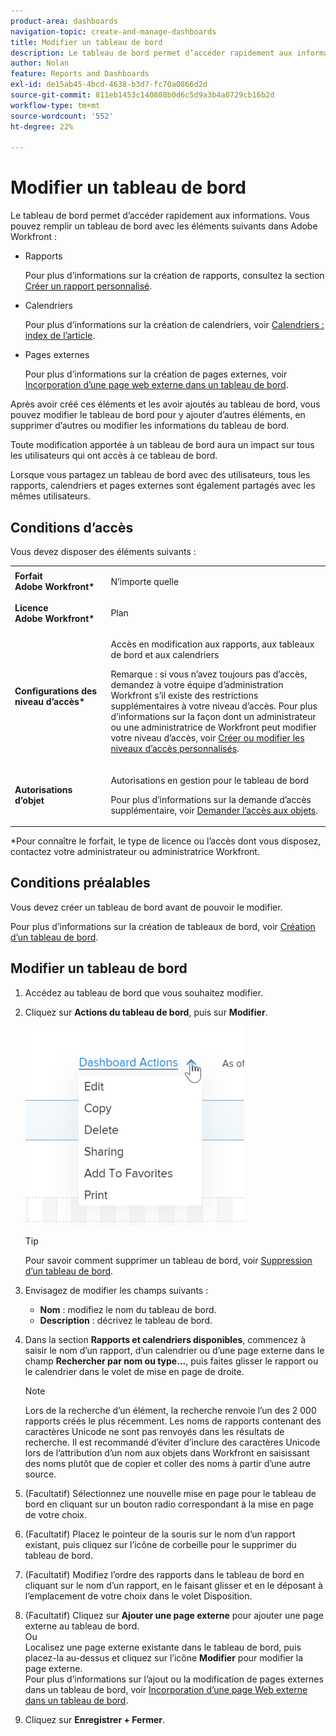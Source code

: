 ```yaml
---
product-area: dashboards
navigation-topic: create-and-manage-dashboards
title: Modifier un tableau de bord
description: Le tableau de bord permet d’accéder rapidement aux informations. Vous pouvez remplir un tableau de bord avec des rapports, des calendriers et des pages externes.
author: Nolan
feature: Reports and Dashboards
exl-id: de15ab45-4bcd-4638-b3d7-fc70a0866d2d
source-git-commit: 811eb1453c140808b0d6c5d9a3b4a0729cb16b2d
workflow-type: tm+mt
source-wordcount: '552'
ht-degree: 22%

---
```


# Modifier un tableau de bord

Le tableau de bord permet d’accéder rapidement aux informations. Vous pouvez remplir un tableau de bord avec les éléments suivants dans Adobe Workfront :

* Rapports

  Pour plus d’informations sur la création de rapports, consultez la section [Créer un rapport personnalisé](../../../reports-and-dashboards/reports/creating-and-managing-reports/create-custom-report.md).

* Calendriers

  Pour plus d’informations sur la création de calendriers, voir [Calendriers : index de l’article](../../../reports-and-dashboards/reports/calendars/calendars.md).

* Pages externes

  Pour plus d’informations sur la création de pages externes, voir [Incorporation d’une page web externe dans un tableau de bord](../../../reports-and-dashboards/dashboards/creating-and-managing-dashboards/embed-external-web-page-dashboard.md).

Après avoir créé ces éléments et les avoir ajoutés au tableau de bord, vous pouvez modifier le tableau de bord pour y ajouter d’autres éléments, en supprimer d’autres ou modifier les informations du tableau de bord.

Toute modification apportée à un tableau de bord aura un impact sur tous les utilisateurs qui ont accès à ce tableau de bord.

Lorsque vous partagez un tableau de bord avec des utilisateurs, tous les rapports, calendriers et pages externes sont également partagés avec les mêmes utilisateurs.

## Conditions d’accès

Vous devez disposer des éléments suivants :

<table style="table-layout:auto"> 
 <col> 
 <col> 
 <tbody> 
  <tr> 
   <td role="rowheader"><strong>Forfait Adobe Workfront*</strong></td> 
   <td> <p>N’importe quelle</p> </td> 
  </tr> 
  <tr> 
   <td role="rowheader"><strong>Licence Adobe Workfront*</strong></td> 
   <td> <p>Plan </p> </td> 
  </tr> 
  <tr> 
   <td role="rowheader"><strong>Configurations des niveau d’accès*</strong></td> 
   <td> <p>Accès en modification aux rapports, aux tableaux de bord et aux calendriers</p> <p>Remarque : si vous n’avez toujours pas d’accès, demandez à votre équipe d’administration Workfront s’il existe des restrictions supplémentaires à votre niveau d’accès. Pour plus d’informations sur la façon dont un administrateur ou une administratrice de Workfront peut modifier votre niveau d’accès, voir <a href="../../../administration-and-setup/add-users/configure-and-grant-access/create-modify-access-levels.md" class="MCXref xref">Créer ou modifier les niveaux d’accès personnalisés</a>.</p> </td> 
  </tr> 
  <tr> 
   <td role="rowheader"><strong>Autorisations d’objet</strong></td> 
   <td> <p>Autorisations en gestion pour le tableau de bord</p> <p>Pour plus d’informations sur la demande d’accès supplémentaire, voir <a href="../../../workfront-basics/grant-and-request-access-to-objects/request-access.md" class="MCXref xref">Demander l’accès aux objets</a>.</p> </td> 
  </tr> 
 </tbody> 
</table>

&#42;Pour connaître le forfait, le type de licence ou l’accès dont vous disposez, contactez votre administrateur ou administratrice Workfront.

## Conditions préalables

Vous devez créer un tableau de bord avant de pouvoir le modifier.

Pour plus d’informations sur la création de tableaux de bord, voir [Création d’un tableau de bord](../../../reports-and-dashboards/dashboards/creating-and-managing-dashboards/create-dashboard.md).

## Modifier un tableau de bord

1. Accédez au tableau de bord que vous souhaitez modifier.
1. Cliquez sur **Actions du tableau de bord**, puis sur **Modifier**.

   ![](assets/qs-dashboard-actions-menu-350x318.png)

   >[!TIP]
   >
   >Pour savoir comment supprimer un tableau de bord, voir [Suppression d’un tableau de bord](../../../reports-and-dashboards/dashboards/creating-and-managing-dashboards/delete-dashboard.md).

1. Envisagez de modifier les champs suivants :

   * **Nom** : modifiez le nom du tableau de bord.
   * **Description** : décrivez le tableau de bord.

1. Dans la section **Rapports et calendriers disponibles**, commencez à saisir le nom d’un rapport, d’un calendrier ou d’une page externe dans le champ **Rechercher par nom ou type...**, puis faites glisser le rapport ou le calendrier dans le volet de mise en page de droite.

   >[!NOTE]
   >
   >Lors de la recherche d’un élément, la recherche renvoie l’un des 2 000 rapports créés le plus récemment. Les noms de rapports contenant des caractères Unicode ne sont pas renvoyés dans les résultats de recherche. Il est recommandé d’éviter d’inclure des caractères Unicode lors de l’attribution d’un nom aux objets dans Workfront en saisissant des noms plutôt que de copier et coller des noms à partir d’une autre source.

1. (Facultatif) Sélectionnez une nouvelle mise en page pour le tableau de bord en cliquant sur un bouton radio correspondant à la mise en page de votre choix.
1. (Facultatif) Placez le pointeur de la souris sur le nom d’un rapport existant, puis cliquez sur l’icône de corbeille pour le supprimer du tableau de bord.
1. (Facultatif) Modifiez l’ordre des rapports dans le tableau de bord en cliquant sur le nom d’un rapport, en le faisant glisser et en le déposant à l’emplacement de votre choix dans le volet Disposition.
1. (Facultatif) Cliquez sur **Ajouter une page externe** pour ajouter une page externe au tableau de bord.\
   Ou\
   Localisez une page externe existante dans le tableau de bord, puis placez-la au-dessus et cliquez sur l’icône **Modifier** pour modifier la page externe.\
   Pour plus d’informations sur l’ajout ou la modification de pages externes dans un tableau de bord, voir [Incorporation d’une page Web externe dans un tableau de bord](../../../reports-and-dashboards/dashboards/creating-and-managing-dashboards/embed-external-web-page-dashboard.md).

1. Cliquez sur **Enregistrer + Fermer**.
